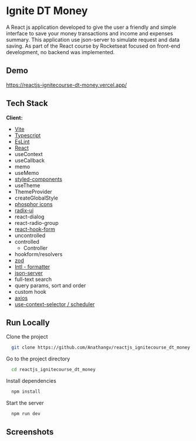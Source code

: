 
# Ignite DT Money

A React js application developed to give the user a friendly and simple interface to save your money transactions and income and expenses summary.
This application use json-server to simulate request and data saving.
As part of the React course by Rocketseat focused on front-end development, no backend was implemented.


## Demo

https://reactjs-ignitecourse-dt-money.vercel.app/


## Tech Stack

**Client:** 
 - [Vite](https://vitejs.dev/)
 - [Typescript](https://www.typescriptlang.org/)
 - [EsLint](https://eslint.org/)
 - [React](https://reactjs.org/)
  - useContext
  - useCallback
  - memo
  - useMemo
 - [styled-components](https://styled-components.com/)
  - useTheme
  - ThemeProvider
  - createGlobalStyle
 - [phosphor icons](https://phosphoricons.com/)
 - [radix-ui](https://www.radix-ui.com/)
  - react-dialog
  - react-radio-group
 - [react-hook-form](https://react-hook-form.com/)
  - uncontrolled
  - controlled
    - Controller
  - hookform/resolvers
 - [zod](https://github.com/colinhacks/zod)
 - [Intl - formatter](https://developer.mozilla.org/pt-BR/docs/Web/JavaScript/Reference/Global_Objects/Intl)
 - [json-server](https://www.npmjs.com/package/json-server)
  - full-text search
  - query params, sort and order
 - custom hook
 - [axios](https://www.npmjs.com/package/axios)
 - [use-context-selector / scheduler](https://www.npmjs.com/package/use-context-selector)



## Run Locally

Clone the project

```bash
  git clone https://github.com/Anathangv/reactjs_ignitecourse_dt_money.git
```

Go to the project directory

```bash
  cd reactjs_ignitecourse_dt_money
```

Install dependencies

```bash
  npm install
```

Start the server

```bash
  npm run dev
```


## Screenshots

